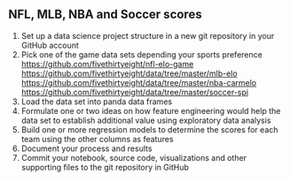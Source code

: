 ## NFL, MLB, NBA and Soccer scores
1. Set up a data science project structure in a new git repository in your GitHub account
2. Pick one of the game data sets depending your sports preference
  https://github.com/fivethirtyeight/nfl-elo-game 
  https://github.com/fivethirtyeight/data/tree/master/mlb-elo 
  https://github.com/fivethirtyeight/data/tree/master/nba-carmelo 
  https://github.com/fivethirtyeight/data/tree/master/soccer-spi 
3. Load the data set into panda data frames
4. Formulate one or two ideas on how feature engineering would help the data set to establish additional value using exploratory data analysis
5. Build one or more regression models to determine the scores for each team using the other columns as features
6. Document your process and results
7. Commit your notebook, source code, visualizations and other supporting files to the git repository in GitHub
